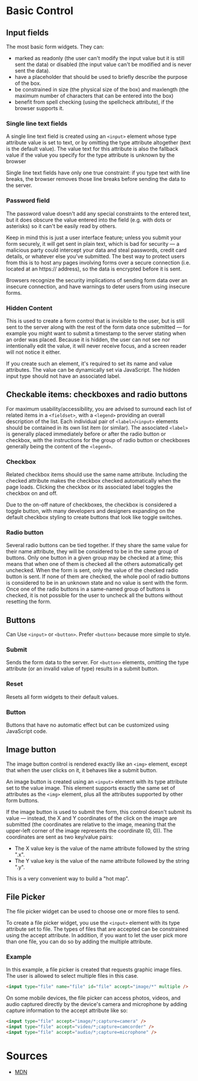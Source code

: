 # Basic Control

## Input fields

The most basic form widgets. They can:

- marked as readonly (the user can't modify the input value but it is still sent the data) or disabled (the input value can't be modified and is never sent the data).
- have a placeholder that should be used to briefly describe the purpose of the box.
- be constrained in size (the physical size of the box) and maxlength (the maximum number of characters that can be entered into the box)
- benefit from spell checking (using the spellcheck attribute), if the browser supports it.

### Single line text fields

A single line text field is created using an `<input>` element whose type attribute value is set to text, or by omitting the type attribute altogether (text is the default value). The value text for this attribute is also the fallback value if the value you specify for the type attribute is unknown by the browser

Single line text fields have only one true constraint: if you type text with line breaks, the browser removes those line breaks before sending the data to the server.

### Password field

The password value doesn't add any special constraints to the entered text, but it does obscure the value entered into the field (e.g. with dots or asterisks) so it can't be easily read by others.

Keep in mind this is just a user interface feature; unless you submit your form securely, it will get sent in plain text, which is bad for security — a malicious party could intercept your data and steal passwords, credit card details, or whatever else you've submitted. The best way to protect users from this is to host any pages involving forms over a secure connection (i.e. located at an https:// address), so the data is encrypted before it is sent.

Browsers recognize the security implications of sending form data over an insecure connection, and have warnings to deter users from using insecure forms.

### Hidden Content

This is used to create a form control that is invisible to the user, but is still sent to the server along with the rest of the form data once submitted — for example you might want to submit a timestamp to the server stating when an order was placed. Because it is hidden, the user can not see nor intentionally edit the value, it will never receive focus, and a screen reader will not notice it either.

If you create such an element, it's required to set its name and value attributes. The value can be dynamically set via JavaScript. The hidden input type should not have an associated label.

## Checkable items: checkboxes and radio buttons

For maximum usability/accessibility, you are advised to surround each list of related items in a `<fieldset>`, with a `<legend>` providing an overall description of the list. Each individual pair of `<label>`/`<input>` elements should be contained in its own list item (or similar). The associated `<label>` is generally placed immediately before or after the radio button or checkbox, with the instructions for the group of radio button or checkboxes generally being the content of the `<legend>`.

### Checkbox

Related checkbox items should use the same name attribute. Including the checked attribute makes the checkbox checked automatically when the page loads. Clicking the checkbox or its associated label toggles the checkbox on and off.

Due to the on-off nature of checkboxes, the checkbox is considered a toggle button, with many developers and designers expanding on the default checkbox styling to create buttons that look like toggle switches.

### Radio button

Several radio buttons can be tied together. If they share the same value for their name attribute, they will be considered to be in the same group of buttons. Only one button in a given group may be checked at a time; this means that when one of them is checked all the others automatically get unchecked. When the form is sent, only the value of the checked radio button is sent. If none of them are checked, the whole pool of radio buttons is considered to be in an unknown state and no value is sent with the form. Once one of the radio buttons in a same-named group of buttons is checked, it is not possible for the user to uncheck all the buttons without resetting the form.

## Buttons

Can Use `<input>` or `<button>`. Prefer `<button>` because more simple to style.

### Submit

Sends the form data to the server. For `<button>` elements, omitting the type attribute (or an invalid value of type) results in a submit button.

### Reset

Resets all form widgets to their default values.

### Button

Buttons that have no automatic effect but can be customized using JavaScript code.

## Image button

The image button control is rendered exactly like an `<img>` element, except that when the user clicks on it, it behaves like a submit button.

An image button is created using an `<input>` element with its type attribute set to the value image. This element supports exactly the same set of attributes as the `<img>` element, plus all the attributes supported by other form buttons.

If the image button is used to submit the form, this control doesn't submit its value — instead, the X and Y coordinates of the click on the image are submitted (the coordinates are relative to the image, meaning that the upper-left corner of the image represents the coordinate (0, 0)). The coordinates are sent as two key/value pairs:

- The X value key is the value of the name attribute followed by the string ".x".
- The Y value key is the value of the name attribute followed by the string ".y".

This is a very convenient way to build a "hot map".

## File Picker

The file picker widget can be used to choose one or more files to send.

To create a file picker widget, you use the `<input>` element with its type attribute set to file. The types of files that are accepted can be constrained using the accept attribute. In addition, if you want to let the user pick more than one file, you can do so by adding the multiple attribute.

### Example

In this example, a file picker is created that requests graphic image files. The user is allowed to select multiple files in this case.

```html
<input type="file" name="file" id="file" accept="image/*" multiple />
```

On some mobile devices, the file picker can access photos, videos, and audio captured directly by the device's camera and microphone by adding capture information to the accept attribute like so:

```html
<input type="file" accept="image/*;capture=camera" />
<input type="file" accept="video/*;capture=camcorder" />
<input type="file" accept="audio/*;capture=microphone" />
```

# Sources

- [MDN](https://developer.mozilla.org/en-US/)
